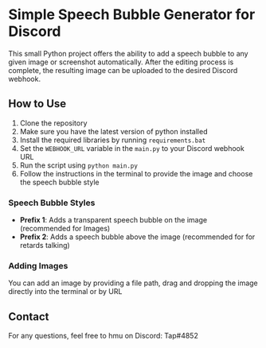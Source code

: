 # Simple Speech Bubble Generator for Discord

This small Python project offers the ability to add a speech bubble to any given image or screenshot automatically. After the editing process is complete, the resulting image can be uploaded to the desired Discord webhook.

## How to Use

1. Clone the repository
2. Make sure you have the latest version of python installed
3. Install the required libraries by running `requirements.bat`
4. Set the `WEBHOOK_URL` variable in the `main.py` to your Discord webhook URL
5. Run the script using `python main.py`
6. Follow the instructions in the terminal to provide the image and choose the speech bubble style

### Speech Bubble Styles

- **Prefix 1**: Adds a transparent speech bubble on the image (recommended for Images)
- **Prefix 2**: Adds a speech bubble above the image (recommended for for retards talking)

### Adding Images

You can add an image by providing a file path, drag and dropping the image directly into the terminal or by URL

## Contact

For any questions, feel free to hmu on Discord: Tap#4852
